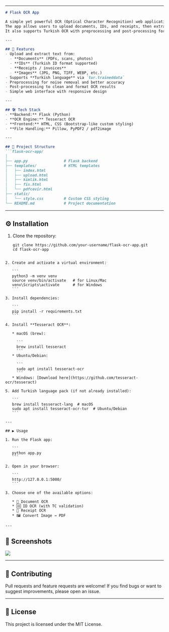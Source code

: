 
---

```markdown
# Flask OCR App

A simple yet powerful OCR (Optical Character Recognition) web application built with **Flask** and **Tesseract OCR**.  
The app allows users to upload documents, IDs, and receipts, then extracts and displays text in a clean, readable format.  
It also supports Turkish OCR with preprocessing and post-processing for better accuracy.  

---

## 🚀 Features
- Upload and extract text from:
  - **Documents** (PDFs, scans, photos)
  - **IDs** (Turkish ID format supported)
  - **Receipts / invoices**
  - **Images** (JPG, PNG, TIFF, WEBP, etc.)
- Supports **Turkish language** via `tur.traineddata`
- Preprocessing for noise removal and better accuracy
- Post-processing to clean and format OCR results
- Simple web interface with responsive design

---

## 🛠️ Tech Stack
- **Backend:** Flask (Python)
- **OCR Engine:** Tesseract OCR
- **Frontend:** HTML, CSS (Bootstrap-like custom styling)
- **File Handling:** Pillow, PyPDF2 / pdf2image

---

## 📂 Project Structure
```flask-ocr-app/
│
├── app.py                # Flask backend
├── templates/            # HTML templates
│   ├── index.html
│   ├── upload.html
│   ├── kimlik.html
│   ├── fis.html
│   └── pdfcevir.html
├── static/
│   └── style.css         # Custom CSS styling
└── README.md             # Project documentation

````

---

## ⚙️ Installation

1. Clone the repository:
   ```
   git clone https://github.com/your-username/flask-ocr-app.git
   cd flask-ocr-app
````

2. Create and activate a virtual environment:

   ```
   python3 -m venv venv
   source venv/bin/activate   # for Linux/Mac
   venv\Scripts\activate      # for Windows
   ```

3. Install dependencies:

   ```
   pip install -r requirements.txt
   ```

4. Install **Tesseract OCR**:

   * macOS (brew):

     ```
     brew install tesseract
     ```
   * Ubuntu/Debian:

     ```
     sudo apt install tesseract-ocr
     ```
   * Windows: [Download here](https://github.com/tesseract-ocr/tesseract)

5. Add Turkish language pack (if not already installed):

   ```
   brew install tesseract-lang  # macOS
   sudo apt install tesseract-ocr-tur  # Ubuntu/Debian
   ```

---

## ▶️ Usage

1. Run the Flask app:

   ```
   python app.py
   ```

2. Open in your browser:

   ```
   http://127.0.0.1:5000/
   ```

3. Choose one of the available options:

   * 📄 Document OCR
   * 🆔 ID OCR (with TC validation)
   * 🧾 Receipt OCR
   * 🖼️ Convert Image → PDF

---
``````
## 📸 Screenshots

![](ss.png)

---

## 🤝 Contributing

Pull requests and feature requests are welcome!
If you find bugs or want to suggest improvements, please open an issue.

---

## 📜 License

This project is licensed under the MIT License.
